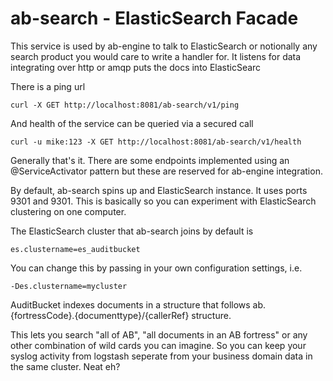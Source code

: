 ab-search - ElasticSearch Facade
===============

This service is used by ab-engine to talk to ElasticSearch or notionally any search product you would care to write a handler for. It listens for data integrating over http or amqp puts the docs into ElasticSearc

There is a ping url

```
curl -X GET http://localhost:8081/ab-search/v1/ping
```

And health of the service can be queried via a secured call

```
curl -u mike:123 -X GET http://localhost:8081/ab-search/v1/health
```

Generally that's it. There are some endpoints implemented using an @ServiceActivator pattern but these are reserved for ab-engine integration.

By default, ab-search spins up and ElasticSearch instance. It uses ports 9301 and 9301. This is basically so you can experiment with ElasticSearch clustering on one computer.

The ElasticSearch cluster that ab-search joins by default is 

```
es.clustername=es_auditbucket
```

You can change this by passing in your own configuration settings, i.e.

```
-Des.clustername=mycluster
```

AuditBucket indexes documents in a structure that follows ab.{fortressCode}.{documenttype}/{callerRef} structure.

This lets you search "all of AB", "all documents in an AB fortress" or any other combination of wild cards you can imagine. So you can keep your syslog activity from logstash seperate from your business domain data in the same cluster. Neat eh?
